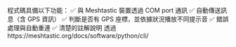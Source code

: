 程式碼具備以下功能：
✅ 與 Meshtastic 裝置透過 COM port 通訊
✅ 自動傳送訊息（含 GPS 資訊）
✅ 判斷是否有 GPS 座標，並依據狀況播放不同提示音
✅ 錯誤處理與自動重連
✅ 清楚的註解說明
透過https://meshtastic.org/docs/software/python/cli/
